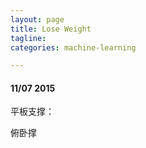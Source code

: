 ```yaml
---
layout: page
title: Lose Weight
tagline:
categories: machine-learning

---
```


#### 11/07 2015

平板支撑：

俯卧撑



